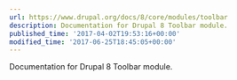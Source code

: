 ```yaml
---
url: https://www.drupal.org/docs/8/core/modules/toolbar
description: Documentation for Drupal 8 Toolbar module.
published_time: '2017-04-02T19:53:16+00:00'
modified_time: '2017-06-25T18:45:05+00:00'
---
```

Documentation for Drupal 8 Toolbar module.